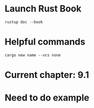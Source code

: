 # Launch Rust Book

`rustup doc --book`

# Helpful commands

`cargo new name --vcs none`

# Current chapter: 9.1

# Need to do example
